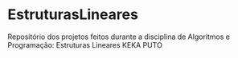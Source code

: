 # EstruturasLineares
Repositório dos projetos feitos durante a disciplina de Algoritmos e Programação: Estruturas Lineares
KEKA PUTO